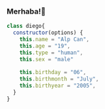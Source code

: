 ### Merhaba!👋

```js
class diego{
  constructor(options) {
    this.name = "Alp Can",
    this.age = "19",
    this.type = "human",
    this.sex = "male"
    
    this.birthday = "06",
    this.birthmonth = "July",
    this.birthyear = "2005",
  }
}
```

<!--
**thisalpcan/thisalpcan** is a ✨ _special_ ✨ repository because its `README.md` (this file) appears on your GitHub profile.

Here are some ideas to get you started:

- 🔭 I’m currently working on ...
- 🌱 I’m currently learning ...
- 👯 I’m looking to collaborate on ...
- 🤔 I’m looking for help with ...
- 💬 Ask me about ...
- 📫 How to reach me: ...
- 😄 Pronouns: ...
- ⚡ Fun fact: ...
-->
